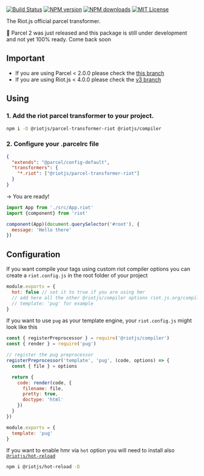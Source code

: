 [![Build Status][ci-image]][ci-url]
[![NPM version][npm-version-image]][npm-url]
[![NPM downloads][npm-downloads-image]][npm-url]
[![MIT License][license-image]][license-url]

The Riot.js official parcel transformer.

🚧 Parcel 2 was just released and this package is still under development and not yet 100% ready. Come back soon

## Important

- If you are using Parcel < 2.0.0 please check the [this branch](https://github.com/riot/parcel-transformer-riot/tree/parcel-v1)
- If you are using Riot.js < 4.0.0 please check the [v3 branch](https://github.com/riot/parcel-transformer-riot/tree/v3)

## Using

### 1. Add the riot parcel transformer to your project.

```bash
npm i -D @riotjs/parcel-transformer-riot @riotjs/compiler
```

### 2. Configure your .parcelrc file 

```json
{
  "extends": "@parcel/config-default",
  "transformers": {
    "*.riot": ["@riotjs/parcel-transformer-riot"]
  }
}
```

-> You are ready!

```js
import App from './src/App.riot'
import {component} from 'riot'

component(App)(document.querySelector('#root'), {
  message: 'Hello there'
})
```

## Configuration

If you want compile your tags using custom riot compiler options you can create a `riot.config.js` in the root folder of your project

```js
module.exports = {
  hot: false // set it to true if you are using hmr
  // add here all the other @riotjs/compiler options riot.js.org/compiler
  // template: 'pug' for example
}
```

If you want to use `pug` as your template engine, your `riot.config.js` might look like this

```js
const { registerPreprocessor } = require('@riotjs/compiler')
const { render } = require('pug')

// register the pug preprocessor
registerPreprocessor('template', 'pug', (code, options) => {
  const { file } = options

  return {
    code: render(code, {
      filename: file,
      pretty: true,
      doctype: 'html'
    })
  }
})

module.exports = {
  template: 'pug'
}
```

If you want to enable hmr via `hot` option you will need to install also [`@riotjs/hot-reload`](https://www.npmjs.com/package/@riotjs/hot-reload)

```bash
npm i @riotjs/hot-reload -D
```


[ci-image]:https://img.shields.io/github/workflow/status/riot/parcel-transformer-riot/test?style=flat-square
[ci-url]:https://github.com/riot/parcel-transformer-riot/actions

[license-image]: https://img.shields.io/badge/license-MIT-000000.svg?style=flat-square
[license-url]:   LICENSE

[npm-version-image]:   https://img.shields.io/npm/v/@riotjs/parcel-transformer-riot.svg?style=flat-square
[npm-downloads-image]: https://img.shields.io/npm/dm/@riotjs/parcel-transformer-riot.svg?style=flat-square
[npm-url]:             https://npmjs.org/package/@riotjs/parcel-transformer-riot


